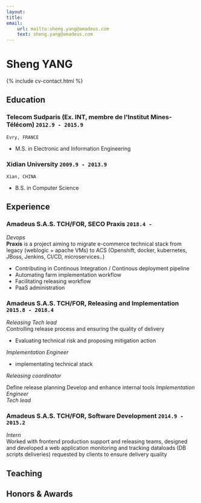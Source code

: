 ```yaml
---
layout:
title:
email: 
    url: mailto:sheng.yang@amadeus.com
    text: sheng.yang@amadeus.com
---
```

# Sheng __YANG__

<!--
include contact information from the front matter
Supported arguments:
    - homepage: url, text
    - phone
    - email
-->
{% include cv-contact.html %}

## Education

### __Telecom Sudparis (Ex. INT, membre de l'Institut Mines-Télécom)__ `2012.9 - 2015.9`
```
Evry, FRANCE
```	
- M.S. in Electronic and Information Engineering

### __Xidian University__ `2009.9 - 2013.9`
```
Xian, CHINA
```
- B.S. in Computer Science

## Experience

### __Amadeus S.A.S. TCH/FOR, SECO Praxis__  `2018.4 - `
_Devops_<br>
__Praxis__ is a project aiming to migrate e-commerce technical stack from legacy (weblogic + apache VMs) to ACS (Openshift, docker, kubernetes, JBoss, Jenkins, CI/CD, microservices..) 
- Contributing in Continous Integration / Continous deployment pipeline
- Automating farm implementation workflow
- Facilitating releasing workflow
- PaaS administration

### __Amadeus S.A.S. TCH/FOR, Releasing and Implementation__ `2015.8 - 2018.4`
_Releasing Tech lead_<br>
Controlling release process and ensuring the quality of delivery
- Evaluating technical risk and proposing mitigation action

_Implementation Engineer_<br>
- implementating technical stack 

_Releasing coordinator_<br>

Define release planning
Develop and enhance internal tools 
_Implementation Engineer_<br>
_Tech lead_<br>


### __Amadeus S.A.S. TCH/FOR, Software Development__ `2014.9 - 2015.2`
_Intern_<br>
Worked with frontend production support and releasing teams, designed and developed a web application monitoring and tracking dataloads (DB scripts deliveries) requested by clients to ensure delivery quality 



## Teaching


## Honors & Awards


<!-- ### Footer

Last updated: May 2013 -->
